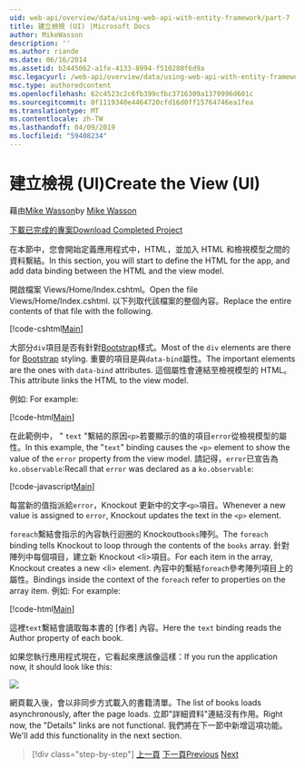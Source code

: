 ```yaml
---
uid: web-api/overview/data/using-web-api-with-entity-framework/part-7
title: 建立檢視 (UI) |Microsoft Docs
author: MikeWasson
description: ''
ms.author: riande
ms.date: 06/16/2014
ms.assetid: b2445062-a1fe-4133-8994-f510280f6d9a
msc.legacyurl: /web-api/overview/data/using-web-api-with-entity-framework/part-7
msc.type: authoredcontent
ms.openlocfilehash: 62c4523c2c6fb399cfbc3716309a1379996d601c
ms.sourcegitcommit: 0f1119340e4464720cfd16d0ff15764746ea1fea
ms.translationtype: MT
ms.contentlocale: zh-TW
ms.lasthandoff: 04/09/2019
ms.locfileid: "59408234"
---
```

# <a name="create-the-view-ui"></a><span data-ttu-id="30db1-102">建立檢視 (UI)</span><span class="sxs-lookup"><span data-stu-id="30db1-102">Create the View (UI)</span></span>

<span data-ttu-id="30db1-103">藉由[Mike Wasson](https://github.com/MikeWasson)</span><span class="sxs-lookup"><span data-stu-id="30db1-103">by [Mike Wasson](https://github.com/MikeWasson)</span></span>

[<span data-ttu-id="30db1-104">下載已完成的專案</span><span class="sxs-lookup"><span data-stu-id="30db1-104">Download Completed Project</span></span>](https://github.com/MikeWasson/BookService)

<span data-ttu-id="30db1-105">在本節中，您會開始定義應用程式中，HTML，並加入 HTML 和檢視模型之間的資料繫結。</span><span class="sxs-lookup"><span data-stu-id="30db1-105">In this section, you will start to define the HTML for the app, and add data binding between the HTML and the view model.</span></span>

<span data-ttu-id="30db1-106">開啟檔案 Views/Home/Index.cshtml。</span><span class="sxs-lookup"><span data-stu-id="30db1-106">Open the file Views/Home/Index.cshtml.</span></span> <span data-ttu-id="30db1-107">以下列取代該檔案的整個內容。</span><span class="sxs-lookup"><span data-stu-id="30db1-107">Replace the entire contents of that file with the following.</span></span>

[!code-cshtml[Main](part-7/samples/sample1.cshtml)]

<span data-ttu-id="30db1-108">大部分`div`項目是否有針對[Bootstrap](http://getbootstrap.com/)樣式。</span><span class="sxs-lookup"><span data-stu-id="30db1-108">Most of the `div` elements are there for [Bootstrap](http://getbootstrap.com/) styling.</span></span> <span data-ttu-id="30db1-109">重要的項目是與`data-bind`屬性。</span><span class="sxs-lookup"><span data-stu-id="30db1-109">The important elements are the ones with `data-bind` attributes.</span></span> <span data-ttu-id="30db1-110">這個屬性會連結至檢視模型的 HTML。</span><span class="sxs-lookup"><span data-stu-id="30db1-110">This attribute links the HTML to the view model.</span></span>

<span data-ttu-id="30db1-111">例如: </span><span class="sxs-lookup"><span data-stu-id="30db1-111">For example:</span></span>

[!code-html[Main](part-7/samples/sample2.html)]

<span data-ttu-id="30db1-112">在此範例中， &quot; `text` &quot;繫結的原因`<p>`若要顯示的值的項目`error`從檢視模型的屬性。</span><span class="sxs-lookup"><span data-stu-id="30db1-112">In this example, the &quot;`text`&quot; binding causes the `<p>` element to show the value of the `error` property from the view model.</span></span> <span data-ttu-id="30db1-113">請記得，`error`已宣告為`ko.observable`:</span><span class="sxs-lookup"><span data-stu-id="30db1-113">Recall that `error` was declared as a `ko.observable`:</span></span>

[!code-javascript[Main](part-7/samples/sample3.js)]

<span data-ttu-id="30db1-114">每當新的值指派給`error`，Knockout 更新中的文字`<p>`項目。</span><span class="sxs-lookup"><span data-stu-id="30db1-114">Whenever a new value is assigned to `error`, Knockout updates the text in the `<p>` element.</span></span>

<span data-ttu-id="30db1-115">`foreach`繫結會指示的內容執行迴圈的 Knockout`books`陣列。</span><span class="sxs-lookup"><span data-stu-id="30db1-115">The `foreach` binding tells Knockout to loop through the contents of the `books` array.</span></span> <span data-ttu-id="30db1-116">針對陣列中每個項目，建立新 Knockout &lt;li&gt;項目。</span><span class="sxs-lookup"><span data-stu-id="30db1-116">For each item in the array, Knockout creates a new &lt;li&gt; element.</span></span> <span data-ttu-id="30db1-117">內容中的繫結`foreach`參考陣列項目上的屬性。</span><span class="sxs-lookup"><span data-stu-id="30db1-117">Bindings inside the context of the `foreach` refer to properties on the array item.</span></span> <span data-ttu-id="30db1-118">例如: </span><span class="sxs-lookup"><span data-stu-id="30db1-118">For example:</span></span>

[!code-html[Main](part-7/samples/sample4.html)]

<span data-ttu-id="30db1-119">這裡`text`繫結會讀取每本書的 [作者] 內容。</span><span class="sxs-lookup"><span data-stu-id="30db1-119">Here the `text` binding reads the Author property of each book.</span></span>

<span data-ttu-id="30db1-120">如果您執行應用程式現在，它看起來應該像這樣：</span><span class="sxs-lookup"><span data-stu-id="30db1-120">If you run the application now, it should look like this:</span></span>

![](part-7/_static/image1.png)

<span data-ttu-id="30db1-121">網頁載入後，會以非同步方式載入的書籍清單。</span><span class="sxs-lookup"><span data-stu-id="30db1-121">The list of books loads asynchronously, after the page loads.</span></span> <span data-ttu-id="30db1-122">立即&quot;詳細資料&quot;連結沒有作用。</span><span class="sxs-lookup"><span data-stu-id="30db1-122">Right now, the &quot;Details&quot; links are not functional.</span></span> <span data-ttu-id="30db1-123">我們將在下一節中新增這項功能。</span><span class="sxs-lookup"><span data-stu-id="30db1-123">We'll add this functionality in the next section.</span></span>

> [!div class="step-by-step"]
> <span data-ttu-id="30db1-124">[上一頁](part-6.md)
> [下一頁](part-8.md)</span><span class="sxs-lookup"><span data-stu-id="30db1-124">[Previous](part-6.md)
[Next](part-8.md)</span></span>
